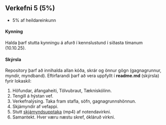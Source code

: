 ## Verkefni 5 (5%)
- 5% af heildareinkunn

#### Kynning
Halda þarf stutta kynningu á afurð í kennslustund í síðasta tímanum (10.10.25).

#### Skýrsla
Repository þarf að innihalda allan kóða, skrár og önnur gögn (gagnagrunnur, myndir, myndband). Eftirfarandi þarf að vera uppfyllt í **readme.md** (skýrsla) fyrir lokaskil:

1.	Höfundar, áfangaheiti, Tölvubraut, Tækniskólinn.
1.  Tengill á hýstan vef.
1.	Verkefnalýsing. Taka fram stafla, söfn, gagnagrunnshönnun. 
1.	Skjámyndir af vefappi.
1.	Stutt [skjámyndsupptaka](https://screenpal.com/) (mp4) af notendavirkni.
1.	Samantekt. Hver væru næstu skref, ókláruð virkni.

